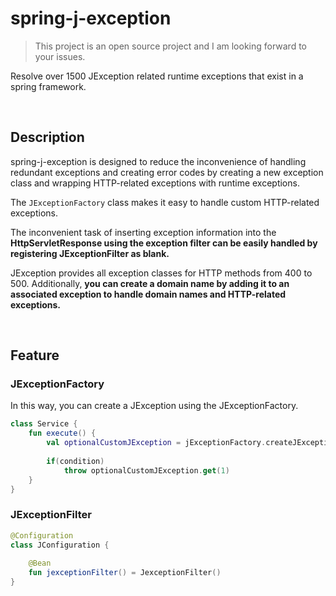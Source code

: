 # spring-j-exception

> This project is an open source project and I am looking forward to your issues.

Resolve over 1500 JException related runtime exceptions that exist in a spring framework.

<br>

## Description

spring-j-exception is designed to reduce the inconvenience of handling redundant exceptions and creating error codes by creating a new exception class and wrapping HTTP-related exceptions with runtime exceptions.

The `JExceptionFactory` class makes it easy to handle custom HTTP-related exceptions.

The inconvenient task of inserting exception information into the **HttpServletResponse using the exception filter can be easily handled by registering JExceptionFilter as blank.**

JException provides all exception classes for HTTP methods from 400 to 500. Additionally, **you can create a domain name by adding it to an associated exception to handle domain names and HTTP-related exceptions.**


<br>

## Feature

### JExceptionFactory

In this way, you can create a JException using the JExceptionFactory.

```kt
class Service {
    fun execute() {
        val optionalCustomJException = jExceptionFactory.createJException(entity, status)
        
        if(condition)
            throw optionalCustomJException.get(1)
    }
}

```


### JExceptionFilter

```kt
@Configuration
class JConfiguration {
    
    @Bean
    fun jexceptionFilter() = JexceptionFilter()
}

```




